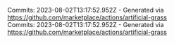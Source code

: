 Commits: 2023-08-02T13:17:52.952Z - Generated via https://github.com/marketplace/actions/artificial-grass
<br>
Commits: 2023-08-02T13:17:52.952Z - Generated via https://github.com/marketplace/actions/artificial-grass
<br>
